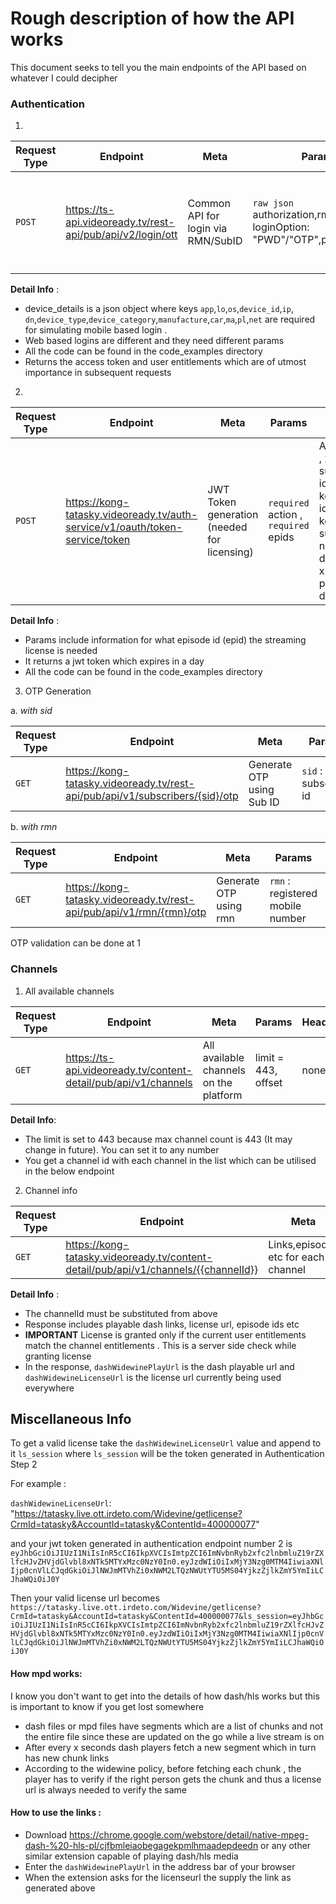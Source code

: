 # Rough description of how the API works

This document seeks to tell you the main endpoints of the API based on whatever I could decipher

### Authentication

1.
Request Type| Endpoint | Meta | Params | Headers
------------ | -------| -----|---|---|
`POST`        |    https://ts-api.videoready.tv/rest-api/pub/api/v2/login/ott  |    Common API for login via RMN/SubID  | `raw json` authorization,rmn,sid,      loginOption: "PWD"/"OTP",pwd(optional)|`required` x-api-key,`required` x-app-key,`required` x-app-id , `required` device_details

**Detail Info** : 
+ device_details is a json object where keys `app`,`lo`,`os`,`device_id`,`ip`, `dn`,`device_type`,`device_category`,`manufacture`,`car`,`ma`,`pl`,`net`
are required for simulating mobile based login . 
+ Web based logins are different and they need different params
+ All the code can be found in the code_examples directory
+ Returns the access token and user entitlements which are of utmost importance in subsequent requests

2. 
Request Type | Endpoint | Meta | Params | Headers
---| ---| ---| ---|---|
`POST`| https://kong-tatasky.videoready.tv/auth-service/v1/oauth/token-service/token | JWT Token generation (needed for licensing) | `required` action , `required` epids | Authorization , x-subscriber-id, x-api-key, x-app-id, x-app-key, x-subscriber-name,x-device-id, x-device-platform, x-device-type

**Detail Info** : 
+ Params include information for what episode id (epid) the streaming license is needed
+ It returns a jwt token which expires in a day
+ All the code can be found in the code_examples directory


3. OTP Generation

a. *with sid*

Request Type| Endpoint | Meta | Params | Headers 
------------ | -------| -----|---|---|
`GET` | https://kong-tatasky.videoready.tv/rest-api/pub/api/v1/subscribers/{sid}/otp| Generate OTP using Sub ID| `sid` : subscriber id | None |

b. *with rmn*

Request Type| Endpoint | Meta | Params | Headers 
------------ | -------| -----|---|---|
`GET` | https://kong-tatasky.videoready.tv/rest-api/pub/api/v1/rmn/{rmn}/otp| Generate OTP using rmn| `rmn` : registered mobile number | None |

OTP validation can be done at 1


### Channels

1. All available channels

Request Type| Endpoint | Meta | Params | Headers 
------------ | -------| -----|---|---|
|`GET`|https://ts-api.videoready.tv/content-detail/pub/api/v1/channels | All available channels on the platform | limit = 443, offset | none

**Detail Info**:
+ The limit is set to 443 because max channel count is 443 (It may change in future). You can set it to any number 
+ You get a channel id with each channel in the list which can be utilised in the below endpoint

2. Channel info

 Request Type| Endpoint | Meta | Params | Headers 
------------ | -------| -----|---|---|
`GET` | https://kong-tatasky.videoready.tv/content-detail/pub/api/v1/channels/{{channelId}} | Links,episodes etc for each channel | channelId | None

**Detail Info** :
+ The channelId must be substituted from above
+ Response includes playable dash links, license url, episode ids etc
+ **IMPORTANT** License is granted only if the current user entitlements match the channel entitlements . This is a server side check while granting license
+ In  the response, `dashWidewinePlayUrl` is the dash playable url and `dashWidewineLicenseUrl` is the license url currently being used everywhere



## Miscellaneous Info 


To get a valid license take the `dashWidewineLicenseUrl` value and append to it `ls_session` where `ls_session` will be the token generated in Authentication Step 2

For example : 

`dashWidewineLicenseUrl`: "https://tatasky.live.ott.irdeto.com/Widevine/getlicense?CrmId=tatasky&AccountId=tatasky&ContentId=400000077"

and your jwt token generated in authentication endpoint number 2 is `eyJhbGciOiJIUzI1NiIsInR5cCI6IkpXVCIsImtpZCI6ImNvbnRyb2xfc2lnbmluZ19rZXlfcHJvZHVjdGlvbl8xNTk5MTYxMzc0NzY0In0.eyJzdWIiOiIxMjY3Nzg0MTM4IiwiaXNlIjp0cnVlLCJqdGkiOiJlNWJmMTVhZi0xNWM2LTQzNWUtYTU5MS04YjkzZjlkZmY5YmIiLCJhaWQiOiJ0Y` 

Then your valid license url becomes `https://tatasky.live.ott.irdeto.com/Widevine/getlicense?CrmId=tatasky&AccountId=tatasky&ContentId=400000077&ls_session=eyJhbGciOiJIUzI1NiIsInR5cCI6IkpXVCIsImtpZCI6ImNvbnRyb2xfc2lnbmluZ19rZXlfcHJvZHVjdGlvbl8xNTk5MTYxMzc0NzY0In0.eyJzdWIiOiIxMjY3Nzg0MTM4IiwiaXNlIjp0cnVlLCJqdGkiOiJlNWJmMTVhZi0xNWM2LTQzNWUtYTU5MS04YjkzZjlkZmY5YmIiLCJhaWQiOiJ0Y`

#### How mpd works:

I know you don't want to get into the details of how dash/hls works but this is important to know if you get lost somewhere 

+ dash files or mpd files have segments which are a list of chunks and not the entire file since these are updated on the go while a live stream is on
+ After every x seconds dash players fetch a new segment which in turn has new chunk links 
+ According to the widewine policy, before fetching each chunk , the player has to verify if the right person gets the chunk and thus a license url is always needed to verify the same

#### How to use the links : 

+ Download https://chrome.google.com/webstore/detail/native-mpeg-dash-%20-hls-pl/cjfbmleiaobegagekpmlhmaadepdeedn or any other similar extension capable of playing dash/hls media 
+ Enter the `dashWidewinePlayUrl` in the address bar of your browser
+ When the extension asks for the licenseurl the supply the link as generated above





                                                                                                                     
                                                                                                                            
